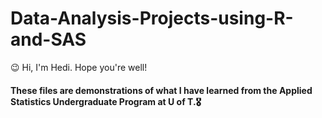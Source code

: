# Data-Analysis-Projects-using-R-and-SAS

😉 Hi, I'm Hedi. Hope you're well!

#### These files are demonstrations of what I have learned from the Applied Statistics Undergraduate Program at U of T.🎖
